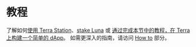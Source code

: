 # 教程

了解如何[使用 Terra Station](./Get-started/Terra-Station-desktop.md)、[stake Luna](./Get-started/Terra-Station-desktop.md#stake-luna) 或 [ 通过完成本节中的教程，在 Terra 上构建一个简单的 dApp](./Smart-contracts/Build-Terra-dApp.md)。 如需更深入的指南，请访问 [How to](/ja/How-to/) 部分。 
